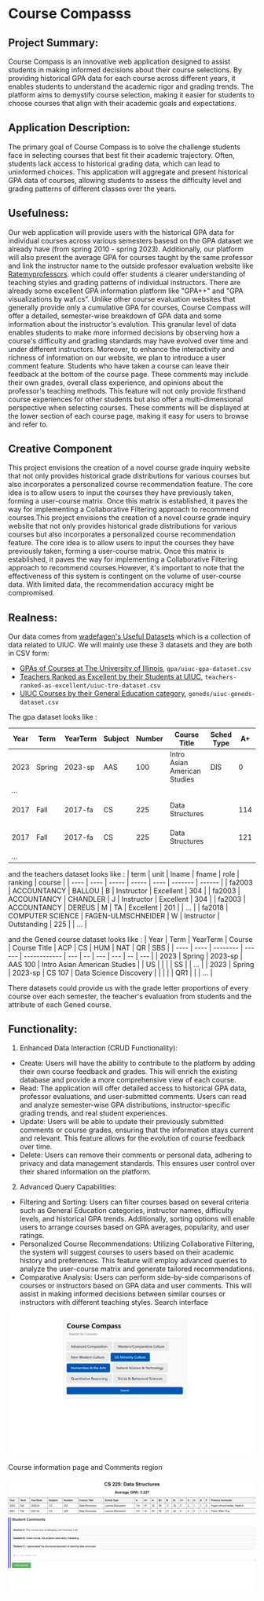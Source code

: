# Course Compasss

## Project Summary: 
Course Compass is an innovative web application designed to assist students in making informed decisions about their course selections. By providing historical GPA data for each course across different years, it enables students to understand the academic rigor and grading trends. The platform aims to demystify course selection, making it easier for students to choose courses that align with their academic goals and expectations.

## Application Description:
The primary goal of Course Compass is to solve the challenge students face in selecting courses that best fit their academic trajectory. Often, students lack access to historical grading data, which can lead to uninformed choices. This application will aggregate and present historical GPA data of courses, allowing students to assess the difficulty level and grading patterns of different classes over the years.

## Usefulness:
Our web application will provide users with the historical GPA data for individual courses across various semesters basesd on the GPA dataset we already have (from spring 2010 - spring 2023). Additionally, our platform will also  present the average GPA for courses taught by the same professor and link the instructor name to the outside professor evaluation website like [Ratemyprofessors](https://www.ratemyprofessors.com/search/professors/1112?q=*). which could offer students a clearer understanding of teaching styles and grading patterns of individual instructors. There are already some excellent GPA information platform like "GPA++" and "GPA visualizations by waf.cs". Unlike other course evaluation websites that generally provide only a cumulative GPA for courses, Course Compass will offer a detailed, semester-wise breakdown of GPA data and some information about the instructor's evalution. This granular level of data enables students to make more informed decisions by observing how a course's difficulty and grading standards may have evolved over time and under different instructors. Moreover, to enhance the interactivity and richness of information on our website, we plan to introduce a user comment feature. Students who have taken a course can leave their feedback at the bottom of the course page. These comments may include their own grades, overall class experience, and opinions about the professor's teaching methods. This feature will not only provide firsthand course experiences for other students but also offer a multi-dimensional perspective when selecting courses. These comments will be displayed at the lower section of each course page, making it easy for users to browse and refer to.

## Creative Component
This project envisions the creation of a novel course grade inquiry website that not only provides historical grade distributions for various courses but also incorporates a personalized course recommendation feature. The core idea is to allow users to input the courses they have previously taken, forming a user-course matrix. Once this matrix is established, it paves the way for implementing a Collaborative Filtering approach to recommend courses.This project envisions the creation of a novel course grade inquiry website that not only provides historical grade distributions for various courses but also incorporates a personalized course recommendation feature. The core idea is to allow users to input the courses they have previously taken, forming a user-course matrix. Once this matrix is established, it paves the way for implementing a Collaborative Filtering approach to recommend courses.However, it's important to note that the effectiveness of this system is contingent on the volume of user-course data. With limited data, the recommendation accuracy might be compromised.

## Realness:
Our data comes from [wadefagen's Useful Datasets](https://github.com/wadefagen/datasets) which is a collection of data related to UIUC. We will mainly use these 3 datasets and they are both in CSV form:
- [GPAs of Courses at The University of Illinois](https://github.com/wadefagen/datasets/tree/main/gpa), `gpa/uiuc-gpa-dataset.csv`
- [Teachers Ranked as Excellent by their Students at UIUC](https://github.com/wadefagen/datasets/tree/main/teachers-ranked-as-excellent), `teachers-ranked-as-excellent/uiuc-tre-dataset.csv`
- [UIUC Courses by their General Education category](https://github.com/wadefagen/datasets/tree/main/geneds), `geneds/uiuc-geneds-dataset.csv`

The gpa dataset looks like :

| Year | Term | YearTerm | Subject | Number | Course Title | Sched Type | A+ | A | A- | B+ | B | B- | C+ | C | C- | D+ | D | D- | F | W | Primary Instructor |
| ---- | ---- | -------- | ------- | ------ | ------------ | ---------- | -- | - | -- | -- | - | -- | -- | - | -- | -- | - | -- | - | - | ------------------ |
| 2023 | Spring | 2023-sp | AAS | 100 | Intro Asian American Studies | DIS | 0 | 11 | 5 | 1 | 4 | 0 | 0 | 0 | 0 | 0 | 0 | 0 | 1 | 0 | Shin, Jeongsu |
| ...  |
| 2017 | Fall | 2017-fa | CS | 225 | Data Structures |  | 114 | 47 | 27 | 6 | 28 | 17 | 14 | 18 | 13 | 12 | 9 | 12 | 16 | 2 | Fagen-Ulmschnei, Wade A |
| 2017 | Fall | 2017-fa | CS | 225 | Data Structures |  | 121 | 40 | 27 | 20 | 29 | 16 | 14 | 24 | 4 | 12 | 14 | 16 | 14 | 4 | Fagen-Ulmschnei, Wade A |
| ...  |

and the teachers dataset looks like :
| term | unit | lname | fname | role | ranking | course |
| ---- | ---- | ----- | ----- | ---- | ------- | ------ |
| fa2003 | ACCOUNTANCY | BALLOU | B | Instructor | Excellent | 304 |
| fa2003 | ACCOUNTANCY | CHANDLER | J | Instructor | Excellent | 304 |
| fa2003 | ACCOUNTANCY | DEREUS | M | TA | Excellent | 201 |
| ... |
| fa2018 | COMPUTER SCIENCE | FAGEN-ULMSCHNEIDER | W | Instructor | Outstanding | 225 |
| ... |

and the Gened course dataset looks like :
| Year | Term | YearTerm | Course | Course Title | ACP | CS | HUM | NAT | QR | SBS |
| ---- | ---- | -------- | ------ | ------------ | --- | -- | --- | --- | -- | --- |
| 2023 | Spring | 2023-sp | AAS 100 | Intro Asian American Studies |  | US | | | | SS |
| ... |
| 2023 | Spring | 2023-sp | CS 107 | Data Science Discovery | | | | | QR1 | |
| ... |

There datasets could provide us with the grade letter proportions of every course over each semester, the teacher's evaluation from students and the attribute of each Gened course.

## Functionality:
1. Enhanced Data Interaction (CRUD Functionality):

- Create: Users will have the ability to contribute to the platform by adding their own course feedback and grades. This will enrich the existing database and provide a more comprehensive view of each course.
- Read: The application will offer detailed access to historical GPA data, professor evaluations, and user-submitted comments. Users can read and analyze semester-wise GPA distributions, instructor-specific grading trends, and real student experiences.
- Update: Users will be able to update their previously submitted comments or course grades, ensuring that the information stays current and relevant. This feature allows for the evolution of course feedback over time.
- Delete: Users can remove their comments or personal data, adhering to privacy and data management standards. This ensures user control over their shared information on the platform.
  
2. Advanced Query Capabilities:

- Filtering and Sorting: Users can filter courses based on several criteria such as General Education categories, instructor names, difficulty levels, and historical GPA trends. Additionally, sorting options will enable users to arrange courses based on GPA averages, popularity, and user ratings.
- Personalized Course Recommendations: Utilizing Collaborative Filtering, the system will suggest courses to users based on their academic history and preferences. This feature will employ advanced queries to analyze the user-course matrix and generate tailored recommendations.
- Comparative Analysis: Users can perform side-by-side comparisons of courses or instructors based on GPA data and user comments. This will assist in making informed decisions between similar courses or instructors with different teaching styles.
Search interface

![Search interface](img/pic1.png)   
  
Course information page and Comments region

![Course information page and Comments region](img/pic2.png) 


